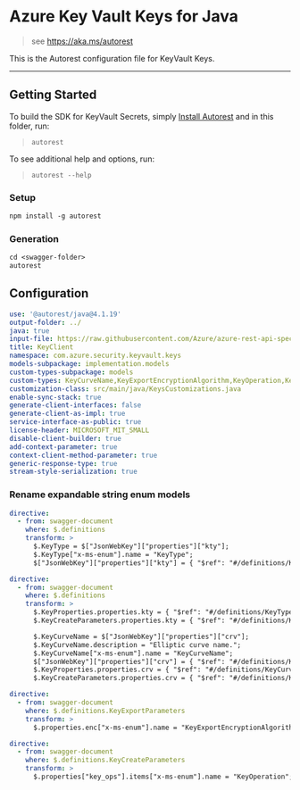 # Azure Key Vault Keys for Java

> see https://aka.ms/autorest

This is the Autorest configuration file for KeyVault Keys.

---
## Getting Started
To build the SDK for KeyVault Secrets, simply [Install Autorest](https://aka.ms/autorest) and
in this folder, run:

> `autorest`

To see additional help and options, run:

> `autorest --help`

### Setup
```ps
npm install -g autorest
```

### Generation

```ps
cd <swagger-folder>
autorest
```

## Configuration

```yaml
use: '@autorest/java@4.1.19'
output-folder: ../
java: true
input-file: https://raw.githubusercontent.com/Azure/azure-rest-api-specs/551275acb80e1f8b39036b79dfc35a8f63b601a7/specification/keyvault/data-plane/Microsoft.KeyVault/stable/7.4/keys.json
title: KeyClient
namespace: com.azure.security.keyvault.keys
models-subpackage: implementation.models
custom-types-subpackage: models
custom-types: KeyCurveName,KeyExportEncryptionAlgorithm,KeyOperation,KeyRotationPolicyAction,KeyType
customization-class: src/main/java/KeysCustomizations.java
enable-sync-stack: true
generate-client-interfaces: false
generate-client-as-impl: true
service-interface-as-public: true
license-header: MICROSOFT_MIT_SMALL
disable-client-builder: true
add-context-parameter: true
context-client-method-parameter: true
generic-response-type: true
stream-style-serialization: true
```

### Rename expandable string enum models

```yaml
directive:
  - from: swagger-document
    where: $.definitions
    transform: >
      $.KeyType = $["JsonWebKey"]["properties"]["kty"];
      $.KeyType["x-ms-enum"].name = "KeyType";
      $["JsonWebKey"]["properties"]["kty"] = { "$ref": "#/definitions/KeyType" };
```

```yaml
directive:
  - from: swagger-document
    where: $.definitions
    transform: >
      $.KeyProperties.properties.kty = { "$ref": "#/definitions/KeyType" };
      $.KeyCreateParameters.properties.kty = { "$ref": "#/definitions/KeyType" };

      $.KeyCurveName = $["JsonWebKey"]["properties"]["crv"];
      $.KeyCurveName.description = "Elliptic curve name.";
      $.KeyCurveName["x-ms-enum"].name = "KeyCurveName";
      $["JsonWebKey"]["properties"]["crv"] = { "$ref": "#/definitions/KeyCurveName" };
      $.KeyProperties.properties.crv = { "$ref": "#/definitions/KeyCurveName" };
      $.KeyCreateParameters.properties.crv = { "$ref": "#/definitions/KeyCurveName" };
```

```yaml
directive:
  - from: swagger-document
    where: $.definitions.KeyExportParameters
    transform: >
      $.properties.enc["x-ms-enum"].name = "KeyExportEncryptionAlgorithm";
```

```yaml
directive:
  - from: swagger-document
    where: $.definitions.KeyCreateParameters
    transform: >
      $.properties["key_ops"].items["x-ms-enum"].name = "KeyOperation";
```
